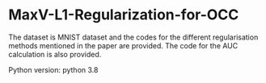 # MaxV-L1-Regularization-for-OCC

The dataset is MNIST dataset and the codes for the different regularisation methods mentioned in the paper are provided. The code for the AUC calculation is also provided.

Python version: python 3.8
